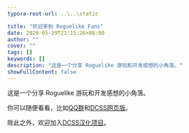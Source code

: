 ```yaml
---
typora-root-url: ..\..\static

title: "欢迎来到 Roguelike Fans"
date: 2020-05-29T21:15:26+08:00
author: ""
cover: ""
tags: []
keywords: []
description: "这是一个分享 Roguelike 游玩和开发感想的小角落。"
showFullContent: false
---
```


这是一个分享 Roguelike 游玩和开发感想的小角落。

你可以随便看看，比如[QQ群](/posts/qq/)和[DCSS网页版](http://crawl.roguelike.fans)。

除此之外，欢迎加入[DCSS汉化项目](https://paratranz.cn/projects/808)。
